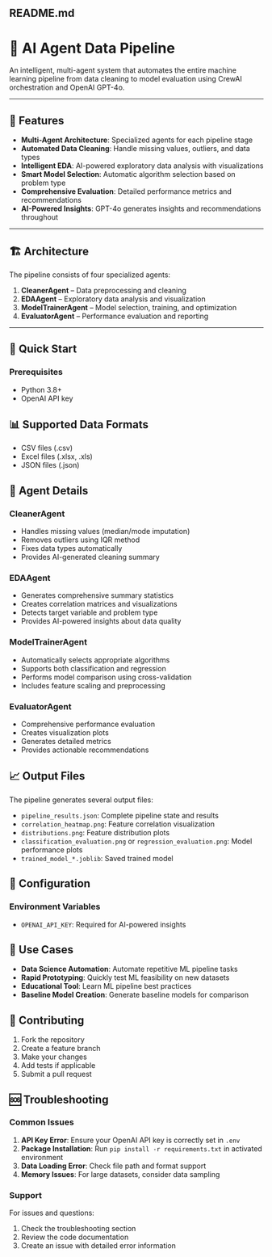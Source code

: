 ## README.md

# 🤖 AI Agent Data Pipeline

An intelligent, multi-agent system that automates the entire machine learning pipeline from data cleaning to model evaluation using CrewAI orchestration and OpenAI GPT-4o.

---

## 🌟 Features

- **Multi-Agent Architecture**: Specialized agents for each pipeline stage  
- **Automated Data Cleaning**: Handle missing values, outliers, and data types  
- **Intelligent EDA**: AI-powered exploratory data analysis with visualizations  
- **Smart Model Selection**: Automatic algorithm selection based on problem type  
- **Comprehensive Evaluation**: Detailed performance metrics and recommendations  
- **AI-Powered Insights**: GPT-4o generates insights and recommendations throughout  

---

## 🏗️ Architecture

The pipeline consists of four specialized agents:

1. **CleanerAgent** – Data preprocessing and cleaning  
2. **EDAAgent** – Exploratory data analysis and visualization  
3. **ModelTrainerAgent** – Model selection, training, and optimization  
4. **EvaluatorAgent** – Performance evaluation and reporting  

---

## 🚀 Quick Start

### Prerequisites

- Python 3.8+  
- OpenAI API key  

## 📊 Supported Data Formats

- CSV files (.csv)
- Excel files (.xlsx, .xls)
- JSON files (.json)

## 🤖 Agent Details

### CleanerAgent
- Handles missing values (median/mode imputation)
- Removes outliers using IQR method
- Fixes data types automatically
- Provides AI-generated cleaning summary

### EDAAgent
- Generates comprehensive summary statistics
- Creates correlation matrices and visualizations
- Detects target variable and problem type
- Provides AI-powered insights about data quality

### ModelTrainerAgent
- Automatically selects appropriate algorithms
- Supports both classification and regression
- Performs model comparison using cross-validation
- Includes feature scaling and preprocessing

### EvaluatorAgent
- Comprehensive performance evaluation
- Creates visualization plots
- Generates detailed metrics
- Provides actionable recommendations

## 📈 Output Files

The pipeline generates several output files:

- `pipeline_results.json`: Complete pipeline state and results
- `correlation_heatmap.png`: Feature correlation visualization
- `distributions.png`: Feature distribution plots
- `classification_evaluation.png` or `regression_evaluation.png`: Model performance plots
- `trained_model_*.joblib`: Saved trained model

## 🔧 Configuration

### Environment Variables

- `OPENAI_API_KEY`: Required for AI-powered insights



## 🎯 Use Cases

- **Data Science Automation**: Automate repetitive ML pipeline tasks
- **Rapid Prototyping**: Quickly test ML feasibility on new datasets
- **Educational Tool**: Learn ML pipeline best practices
- **Baseline Model Creation**: Generate baseline models for comparison

## 🤝 Contributing

1. Fork the repository
2. Create a feature branch
3. Make your changes
4. Add tests if applicable
5. Submit a pull request


## 🆘 Troubleshooting

### Common Issues

1. **API Key Error**: Ensure your OpenAI API key is correctly set in `.env`
2. **Package Installation**: Run `pip install -r requirements.txt` in activated environment
3. **Data Loading Error**: Check file path and format support
4. **Memory Issues**: For large datasets, consider data sampling

### Support

For issues and questions:
1. Check the troubleshooting section
2. Review the code documentation
3. Create an issue with detailed error information



